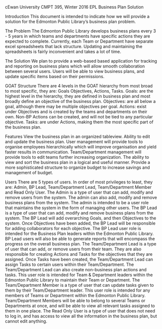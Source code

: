 cEwan University
CMPT 395, Winter 2016
EPL Business Plan Solution

Introduction
This document is intended to indicate how we will provide a solution for the Edmonton Public Library’s business plan problem. 

The Problem
The Edmonton Public Library develops business plans every 3 - 5 years in which teams and departments have specific actions they are expected to complete. Currently, each Team or Department have separate excel spreadsheets that lack structure. Updating and maintaining the spreadsheets is fairly inconvenient and takes a lot of time.


The Solution
We plan to provide a web-based based application for tracking and reporting on business plans which will allow smooth collaboration between several users. Users will be able to view business plans, and update specific items based on their permissions.


GOAT Structure
There are 4 levels in the GOAT hierarchy from most broad to most specific, they are: Goals Objectives, Actions, Tasks.
Goals: are the highest level in the hierarchy, they are defined in business plan and most broadly define an objective of the business plan.
Objectives: are all below a goal, although there may be multiple objectives per goal. 
Actions: exist under Objectives and is created by the teams and departments on their own. Non-BP Actions can be created, and will not be tied to any particular objective.
Tasks: are under Actions, making them the most specific part of the business plan.

Features
View the business plan in an organized tableview.
Ability to edit and update the business plan.
User management will provide tools to organise employees hierarchically which will improve organisation and yield faster results in communication.
Team/Department management will provide tools to edit teams further increasing organization.
The ability to view and sort the business plan in a logical and useful manner.
Provide a more sophisticated structure to organize budget to increase savings and management of budget.

Users
There are 5 types of users. In order of most privileges to least, they are: Admin, BP Lead, Team/Department Lead, Team/Department Member and Read Only User. 
The Admin is a type of user that can add, modify and remove users from the system. The admin can also add, modify and remove business plans from the system. The admin is intended to be a user role that maintains the system in the form of managing other users.
The BP Lead is a type of user that can add, modify and remove business plans from the system. The BP Lead will add overarching Goals, and then Objectives to the system. Once Objectives have been added, the BP Lead will be responsible for adding collaborators for each objective. The BP Lead user role is intended for the Business Plan leaders within the Edmonton Public Library. BP Lead users will also be able to generate reports that will encompass the progress on the overall business plan.
The Team/Department Lead is a type of user that can add, or remove users from their team. They are also responsible for creating Actions and Tasks for the objectives that they are assigned. Once Tasks have been created, the Team/Department Lead can assign Tasks to certain users within their Team/Department. The Team/Department Lead can also create non-business plan actions and tasks. This user role is intended for Team & Department leaders within the Edmonton Public Library to maintain their Team or Department. 
The Team/Department Member is a type of user that can update tasks given to them by their Team/Department leader. This user role is intended for any members of Teams or Department within the Edmonton Public Library. Team/Department Members will be able to belong to several Teams or Departments at once, and will be able to view all relevant tasks assigned to them in one place.
The Read Only User is a type of user that does not need to log in, and has access to view all the information in the business plan, but cannot edit anything. 

